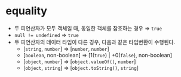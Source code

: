 # equality

- 두 피연산자가 모두 객체일 때, 동일한 객체를 참조하는 경우 ⇒ `true`
- `null != undefined` ⇒ `true`
- 두 피연산자의 데이터 타입이 다른 경우, 다음과 같은 타입변환이 수행된다.
  - [`string`, `number`] ⇒ [`number`, `number`]
  - [`boolean`, non-boolean] ⇒ [1(`true`) | +0(`false`), non-boolean]
  - [`object`, `number`] ⇒ [`object.valueOf()`, `number`]
  - [`object`, `string`] ⇒ [`object.toString()`, `string`]
